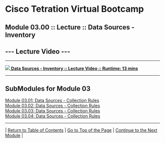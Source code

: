 # Cisco Tetration Virtual Bootcamp
  
## Module 03.00 :: Lecture :: Data Sources - Inventory

## --- Lecture Video ---  
---  
<a href="https://deftcon-tetration-virtual-bootcamp.s3.us-east-2.amazonaws.com/lectures/Module_03.00__Lecture__Data_Sources__Inventory.mp4" style="font-weight:bold"><img src="https://tetration.guru/bootcamp/diagrams/images/video_icon_small.png"> Data Sources - Inventory :: Lecture Video :: Runtime: 13 mins</a>  
  
---  
  

## SubModules for Module 03
[Module 03.01: Data Sources - Collection Rules](../module_03-01/)  
[Module 03.02: Data Sources - Collection Rules](../module_03-02/)  
[Module 03.03: Data Sources - Collection Rules](../module_03-03/)  
[Module 03.04: Data Sources - Collection Rules](../module_03-04/)  
  
---  
  
| [Return to Table of Contents](https://tetration.guru/bootcamp/) | [Go to Top of the Page](README.md) | [Continue to the Next Module](../module_03-01/) |